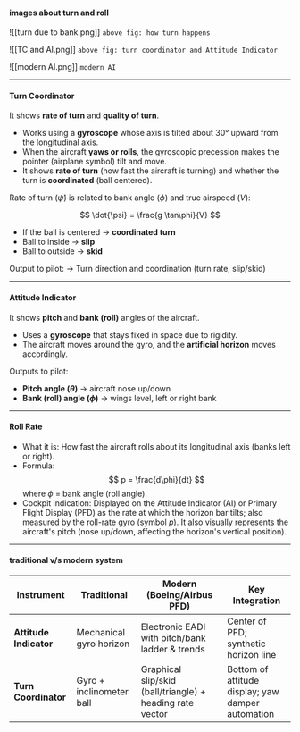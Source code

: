 #### images about turn and roll

![[turn due to bank.png]]
`above fig: how turn happens`

![[TC and AI.png]]
`above fig: turn coordinator and Attitude Indicator`

![[modern AI.png]]
`modern AI`

---
#### Turn Coordinator

It shows **rate of turn** and **quality of turn**.

- Works using a **gyroscope** whose axis is tilted about 30° upward from the longitudinal axis.
- When the aircraft **yaws or rolls**, the gyroscopic precession makes the pointer (airplane symbol) tilt and move.
- It shows **rate of turn** (how fast the aircraft is turning) and whether the turn is **coordinated** (ball centered).

Rate of turn ($\dot{\psi}$) is related to bank angle ($\phi$) and true airspeed ($V$):

$$
\dot{\psi} = \frac{g \tan\phi}{V}
$$

- If the ball is centered → **coordinated turn**  
- Ball to inside → **slip**
- Ball to outside → **skid**

Output to pilot:
→ Turn direction and coordination (turn rate, slip/skid)

---
#### Attitude Indicator

It shows **pitch** and **bank (roll)** angles of the aircraft.

- Uses a **gyroscope** that stays fixed in space due to rigidity.
- The aircraft moves around the gyro, and the **artificial horizon** moves accordingly.

Outputs to pilot:  
- **Pitch angle ($\theta$)** → aircraft nose up/down
- **Bank (roll) angle ($\phi$)** → wings level, left or right bank
---
#### Roll Rate
- What it is: How fast the aircraft rolls about its longitudinal axis (banks left or right).
- Formula:
  $$
  p = \frac{d\phi}{dt}
  $$
  where $\phi$ = bank angle (roll angle).
- Cockpit indication: Displayed on the Attitude Indicator (AI) or Primary Flight Display (PFD) as the rate at which the horizon bar tilts; also measured by the roll-rate gyro (symbol $p$). It also visually represents the aircraft's pitch (nose up/down, affecting the horizon's vertical position).
---
#### traditional v/s modern system
| Instrument             | Traditional              | Modern (Boeing/Airbus PFD)                                | Key Integration                                   |
| ---------------------- | ------------------------ | --------------------------------------------------------- | ------------------------------------------------- |
| **Attitude Indicator** | Mechanical gyro horizon  | Electronic EADI with pitch/bank ladder & trends           | Center of PFD; synthetic horizon line             |
| **Turn Coordinator**   | Gyro + inclinometer ball | Graphical slip/skid (ball/triangle) + heading rate vector | Bottom of attitude display; yaw damper automation |
